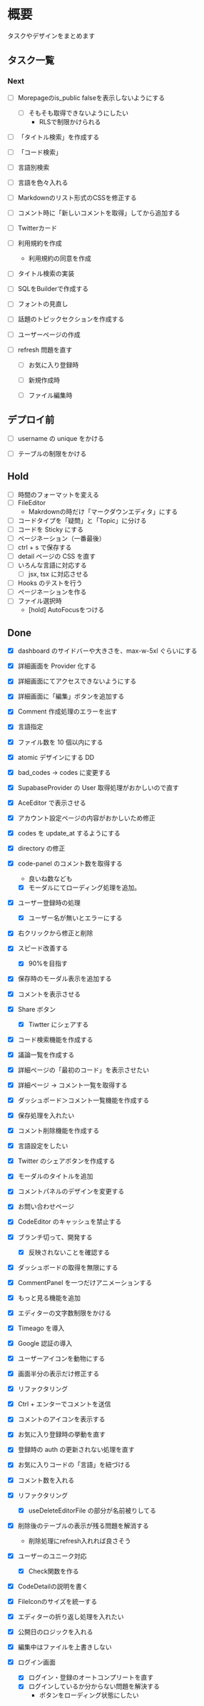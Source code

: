 # 概要

タスクやデザインをまとめます

## タスク一覧

### Next

- [ ] Morepageのis_public falseを表示しないようにする
  - [ ] そもそも取得できないようにしたい
    - RLSで制限かけられる

- [ ] 「タイトル検索」を作成する
- [ ] 「コード検索」
- [ ] 言語別検索
- [ ] 言語を色々入れる

- [ ] Markdownのリスト形式のCSSを修正する


- [ ] コメント時に「新しいコメントを取得」してから追加する


- [ ] Twitterカード
- [ ] 利用規約を作成
  - 利用規約の同意を作成
- [ ] タイトル検索の実装

- [ ] SQLをBuilderで作成する

- [ ] フォントの見直し
- [ ] 話題のトピックセクションを作成する

- [ ] ユーザーページの作成



- [ ] refresh 問題を直す
  - [ ] お気に入り登録時
  - [ ] 新規作成時
  - [ ] ファイル編集時



## デプロイ前

- [ ] username の unique をかける
- [ ] テーブルの制限をかける


## Hold

- [ ] 時間のフォーマットを変える
- [ ] FileEditor
  - Makrdownの時だけ「マークダウンエディタ」にする
- [ ] コードタイプを「疑問」と「Topic」に分ける
- [ ] コードを Sticky にする
- [ ] ページネーション（一番最後）
- [ ] ctrl + s で保存する
- [ ] detail ページの CSS を直す
- [ ] いろんな言語に対応する
  - [ ] jsx, tsx に対応させる
- [ ] Hooks のテストを行う
- [ ] ページネーションを作る
- [ ] ファイル選択時
  - [hold] AutoFocusをつける

## Done

- [x] dashboard のサイドバーや大きさを、max-w-5xl ぐらいにする
- [x] 詳細画面を Provider 化する
- [x] 詳細画面にてアクセスできないようにする
- [x] 詳細画面に「編集」ボタンを追加する
- [x] Comment 作成処理のエラーを出す
- [x] 言語指定
- [x] ファイル数を 10 個以内にする
- [x] atomic デザインにする DD
- [x] bad_codes -> codes に変更する
- [x] SupabaseProvider の User 取得処理がおかしいので直す
- [x] AceEditor で表示させる
- [x] アカウント設定ページの内容がおかしいため修正
- [x] codes を update_at するようにする
- [x] directory の修正
- [x] code-panel のコメント数を取得する
  - 良いね数なども
  - [x] モーダルにてローディング処理を追加。
- [x] ユーザー登録時の処理
  - [x] ユーザー名が無いとエラーにする
- [x] 右クリックから修正と削除
- [x] スピード改善する
  - [x] 90%を目指す
- [x] 保存時のモーダル表示を追加する
- [x] コメントを表示させる
- [x] Share ボタン
  - [x] Tiwtter にシェアする
- [x] コード検索機能を作成する
- [x] 議論一覧を作成する
- [x] 詳細ページの「最初のコード」を表示させたい
- [x] 詳細ページ -> コメント一覧を取得する
- [x] ダッシュボード＞コメント一覧機能を作成する
- [x] 保存処理を入れたい
- [x] コメント削除機能を作成する
- [x] 言語設定をしたい
- [x] Twitter のシェアボタンを作成する
- [x] モーダルのタイトルを追加
- [x] コメントパネルのデザインを変更する
- [x] お問い合わせページ
- [x] CodeEditor のキャッシュを禁止する
- [x] ブランチ切って、開発する
  - [x] 反映されないことを確認する
- [x] ダッシュボードの取得を無限にする
- [x] CommentPanel を一つだけアニメーションする
- [x] もっと見る機能を追加
- [x] エディターの文字数制限をかける
- [x] Timeago を導入
- [x] Google 認証の導入
- [x] ユーザーアイコンを動物にする
- [x] 画面半分の表示だけ修正する
- [x] リファクタリング
- [x] Ctrl + エンターでコメントを送信
- [x] コメントのアイコンを表示する
- [x] お気に入り登録時の挙動を直す
- [x] 登録時の auth の更新されない処理を直す
- [x] お気に入りコードの「言語」を紐づける
- [x] コメント数を入れる
- [x] リファクタリング
  - [x] useDeleteEditorFile の部分が名前被りしてる
- [x] 削除後のテーブルの表示が残る問題を解消する
  - 削除処理にrefresh入れれば良さそう
- [x] ユーザーのユニーク対応
  - [x] Check関数を作る
- [x] CodeDetailの説明を書く
- [x] FileIconのサイズを統一する

- [x] エディターの折り返し処理を入れたい
- [x] 公開日のロジックを入れる
- [x] 編集中はファイルを上書きしない
- [x] ログイン画面
  - [x] ログイン・登録のオートコンプリートを直す
  - [x] ログインしているか分からない問題を解決する
    - ボタンをローディング状態にしたい
